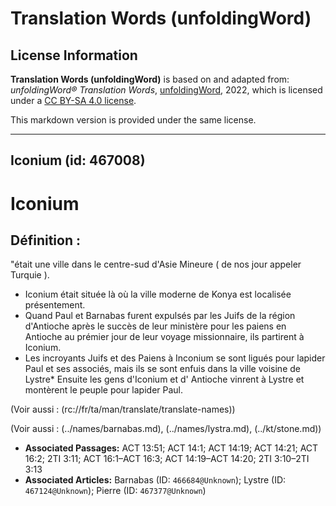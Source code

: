 # Translation Words (unfoldingWord)

## License Information

**Translation Words (unfoldingWord)** is based on and adapted from: _unfoldingWord® Translation Words_, [unfoldingWord](https://unfoldingword.org/utw), 2022, which is licensed under a [CC BY-SA 4.0 license](https://creativecommons.org/licenses/by-sa/4.0/legalcode.en).

This markdown version is provided under the same license.



--------------------------------

## Iconium (id: 467008)

Iconium
=======

Définition :
------------

"était une ville dans le centre\-sud d'Asie Mineure ( de nos jour appeler Turquie ).

* Iconium était située là où la ville moderne de Konya est localisée présentement.
* Quand Paul et Barnabas furent expulsés par les Juifs de la région d'Antioche après le succès de leur ministère pour les paiens en Antioche au prémier jour de leur voyage missionnaire, ils partirent à Iconium.
* Les incroyants Juifs et des Paiens à Inconium se sont ligués pour lapider Paul et ses associés, mais ils se sont enfuis dans la ville voisine de Lystre\* Ensuite les gens d'Iconium et d' Antioche vinrent à Lystre et montèrent le peuple pour lapider Paul.

(Voir aussi : (rc://fr/ta/man/translate/translate\-names))

(Voir aussi : (../names/barnabas.md), (../names/lystra.md), (../kt/stone.md))

* **Associated Passages:** ACT 13:51; ACT 14:1; ACT 14:19; ACT 14:21; ACT 16:2; 2TI 3:11; ACT 16:1–ACT 16:3; ACT 14:19–ACT 14:20; 2TI 3:10–2TI 3:13
* **Associated Articles:** Barnabas (ID: `466684@Unknown`); Lystre (ID: `467124@Unknown`); Pierre (ID: `467377@Unknown`)

